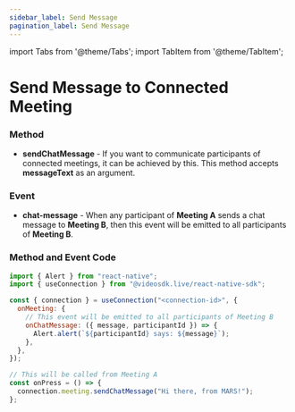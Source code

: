 ```yaml
---
sidebar_label: Send Message
pagination_label: Send Message
---
```


import Tabs from '@theme/Tabs';
import TabItem from '@theme/TabItem';

# Send Message to Connected Meeting

### Method

- **sendChatMessage** - If you want to communicate participants of connected meetings, it can be achieved by this. This method accepts **messageText** as an argument.

### Event

- **chat-message** - When any participant of **Meeting A** sends a chat message to **Meeting B**, then this event will be emitted to all participants of **Meeting B**.

### **Method and Event Code**

```js
import { Alert } from "react-native";
import { useConnection } from "@videosdk.live/react-native-sdk";

const { connection } = useConnection("<connection-id>", {
  onMeeting: {
    // This event will be emitted to all participants of Meeting B
    onChatMessage: ({ message, participantId }) => {
      Alert.alert(`${participantId} says: ${message}`);
    },
  },
});

// This will be called from Meeting A
const onPress = () => {
  connection.meeting.sendChatMessage("Hi there, from MARS!");
};
```
